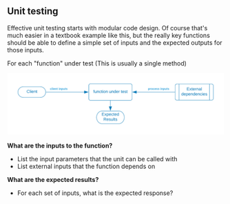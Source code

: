 ## Unit testing 

Effective unit testing starts with modular code design.  Of course that's much easier in a textbook example like this, but the really key functions should be able to define a simple set of inputs and the expected outputs for those inputs.  

For each "function" under test (This is usually a single method)

![](../../.gitbook/assets/sendgrid-personal-page-6-1-.png)

<p/><strong>What are the inputs to the function?</strong>

* List the input parameters that the unit can be called with
* List external inputs that the function depends on


<p/><strong>What are the expected results?</strong>

* For each set of inputs, what is the expected response?